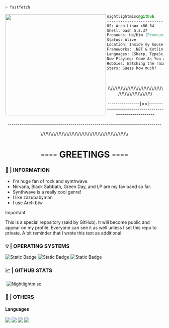 ```bash
> fastfetch
```

<img align="left" src="https://github.com/Nightlightmisc/octosite/blob/0ee218eebf506f179189d95dbf52836291fbc883/1000061327-2~3.jpg" width="320" /> 

```css
nightlightmisc@github
-------------------------
OS: Arch Linux x86_64
Shell: bash 5.2.37
Pronouns: He/Him (Pronouns should work here)
Status: Alive
Location: Inside my house
Frameworks: .NET & Kotlin
Languages: CSharp, TypeScript, HTML, CSS, JavaScript, Kotlin
Now Playing: Come As You Are - Nirvana
Hobbies: Watching the rain
Stars: Guess how much?
```

<p>ㅤ</p>


<p align="center">/\/\/\/\/\/\/\/\/\/\/\/\/\/\/\/\/\/\/\/\/\/\/\/\/\/\/\/</p>
<p align="center">----------------[==]------------------------------------------------------</p>
<p align="center">----------------------------------------------------------------------------</p>
<p align="center">\/\/\/\/\/\/\/\/\/\/\/\/\/\/\/\/\/\/\/\/\/\/\/\/\/\/\/</p>

<h1 align="center">---- GREETINGS ----</h1>
<h3 align="left">👤 | INFORMATION</h3>

- I'm huge fan of rock and synthwave.
- Nirvana, Black Sabbath, Green Day, and LP are my fav band so far.
- Synthwave is a really cool genre!
- I like zazubabyman
- I use Arch btw.

> [!IMPORTANT]
> This is a special repository (said by GitHub). It will become public and appear on my profile. Everyone can see it as well unless I set this repo to private. A bit reminder that I wrote this text as additional.

<h3 align="left">💡 | OPERATING SYSTEMS</h3>

![Static Badge](https://img.shields.io/badge/Arch-for?style=for-the-badge&logo=manjaro&logoColor=white&logoSize=32x32&label=os&labelColor=%23212121&color=%232a2b2b)
![Static Badge](https://img.shields.io/badge/Windows-for?style=for-the-badge&logo=windows&logoColor=white&logoSize=32x32&label=OS&labelColor=%23060033&color=%235e7ddc)
![Static Badge](https://img.shields.io/badge/Android-for?style=for-the-badge&logo=android&logoColor=white&logoSize=32x32&label=os&labelColor=%231d7362&color=%23248f7a)


 
<h3 align="left">📈 | GITHUB STATS</h3>
<p>&nbsp;<img align="center" src="https://github-readme-stats.vercel.app/api?username=Nightlightmisc&show_icons=true&theme=dark&hide_border=true&locale=en" alt="Nightlightmisc" /></p>

<h3 align="left">🔧 | OTHERS</h3>
<h4> Languages </h4>
<span> 
  <img src="https://img.shields.io/badge/HTML5-E34F26?style=for-the-badge&logo=html5&logoColor=white">
  <img src="https://img.shields.io/badge/CSS-1572B6?style=for-the-badge&logo=css3&logoColor=white">
  <img src="https://img.shields.io/badge/JavaScript-F7DF1E?style=for-the-badge&logo=javascript&logoColor=black">
  <img src="https://img.shields.io/badge/CPP-00599C?style=for-the-badge&logo=cplusplus&logoColor=white">
</span>
